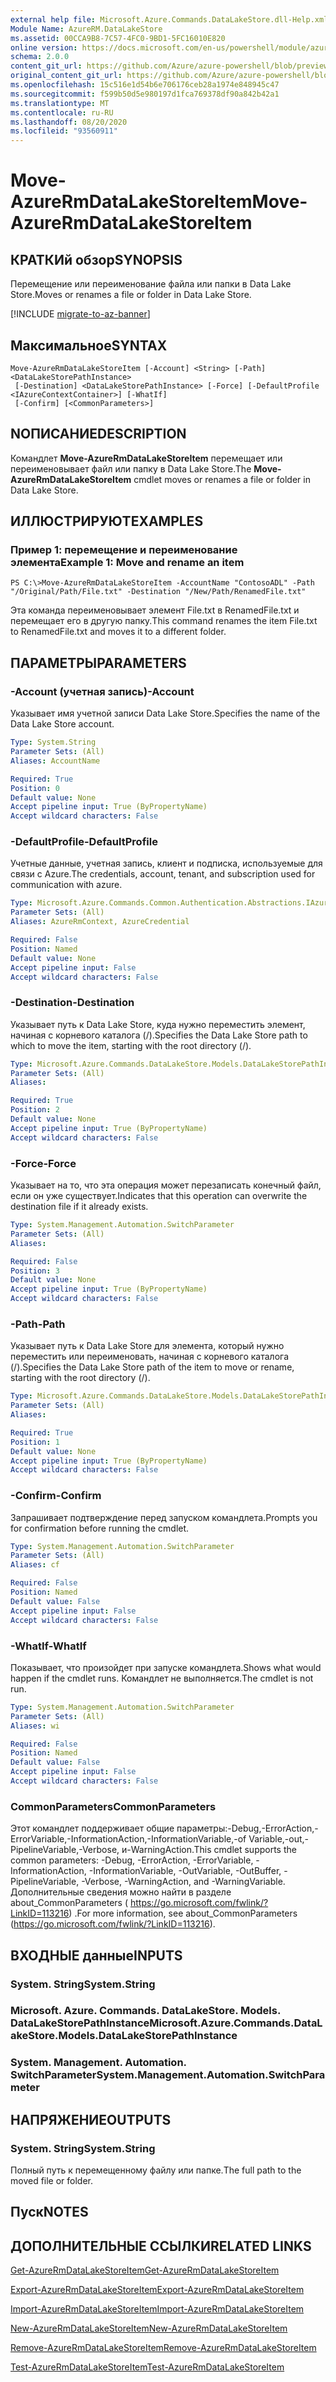 ```yaml
---
external help file: Microsoft.Azure.Commands.DataLakeStore.dll-Help.xml
Module Name: AzureRM.DataLakeStore
ms.assetid: 00CCA9B8-7C57-4FC0-9BD1-5FC16010E820
online version: https://docs.microsoft.com/en-us/powershell/module/azurerm.datalakestore/move-azurermdatalakestoreitem
schema: 2.0.0
content_git_url: https://github.com/Azure/azure-powershell/blob/preview/src/ResourceManager/DataLakeStore/Commands.DataLakeStore/help/Move-AzureRmDataLakeStoreItem.md
original_content_git_url: https://github.com/Azure/azure-powershell/blob/preview/src/ResourceManager/DataLakeStore/Commands.DataLakeStore/help/Move-AzureRmDataLakeStoreItem.md
ms.openlocfilehash: 15c516e1d54b6e706176ceb28a1974e848945c47
ms.sourcegitcommit: f599b50d5e980197d1fca769378df90a842b42a1
ms.translationtype: MT
ms.contentlocale: ru-RU
ms.lasthandoff: 08/20/2020
ms.locfileid: "93560911"
---
```

# <span data-ttu-id="fc5f1-101">Move-AzureRmDataLakeStoreItem</span><span class="sxs-lookup"><span data-stu-id="fc5f1-101">Move-AzureRmDataLakeStoreItem</span></span>

## <span data-ttu-id="fc5f1-102">КРАТКИй обзор</span><span class="sxs-lookup"><span data-stu-id="fc5f1-102">SYNOPSIS</span></span>
<span data-ttu-id="fc5f1-103">Перемещение или переименование файла или папки в Data Lake Store.</span><span class="sxs-lookup"><span data-stu-id="fc5f1-103">Moves or renames a file or folder in Data Lake Store.</span></span>

[!INCLUDE [migrate-to-az-banner](../../includes/migrate-to-az-banner.md)]

## <span data-ttu-id="fc5f1-104">Максимальное</span><span class="sxs-lookup"><span data-stu-id="fc5f1-104">SYNTAX</span></span>

```
Move-AzureRmDataLakeStoreItem [-Account] <String> [-Path] <DataLakeStorePathInstance>
 [-Destination] <DataLakeStorePathInstance> [-Force] [-DefaultProfile <IAzureContextContainer>] [-WhatIf]
 [-Confirm] [<CommonParameters>]
```

## <span data-ttu-id="fc5f1-105">NОПИСАНИЕ</span><span class="sxs-lookup"><span data-stu-id="fc5f1-105">DESCRIPTION</span></span>
<span data-ttu-id="fc5f1-106">Командлет **Move-AzureRmDataLakeStoreItem** перемещает или переименовывает файл или папку в Data Lake Store.</span><span class="sxs-lookup"><span data-stu-id="fc5f1-106">The **Move-AzureRmDataLakeStoreItem** cmdlet moves or renames a file or folder in Data Lake Store.</span></span>

## <span data-ttu-id="fc5f1-107">ИЛЛЮСТРИРУЮТ</span><span class="sxs-lookup"><span data-stu-id="fc5f1-107">EXAMPLES</span></span>

### <span data-ttu-id="fc5f1-108">Пример 1: перемещение и переименование элемента</span><span class="sxs-lookup"><span data-stu-id="fc5f1-108">Example 1: Move and rename an item</span></span>
```
PS C:\>Move-AzureRmDataLakeStoreItem -AccountName "ContosoADL" -Path "/Original/Path/File.txt" -Destination "/New/Path/RenamedFile.txt"
```

<span data-ttu-id="fc5f1-109">Эта команда переименовывает элемент File.txt в RenamedFile.txt и перемещает его в другую папку.</span><span class="sxs-lookup"><span data-stu-id="fc5f1-109">This command renames the item File.txt to RenamedFile.txt and moves it to a different folder.</span></span>

## <span data-ttu-id="fc5f1-110">ПАРАМЕТРЫ</span><span class="sxs-lookup"><span data-stu-id="fc5f1-110">PARAMETERS</span></span>

### <span data-ttu-id="fc5f1-111">-Account (учетная запись)</span><span class="sxs-lookup"><span data-stu-id="fc5f1-111">-Account</span></span>
<span data-ttu-id="fc5f1-112">Указывает имя учетной записи Data Lake Store.</span><span class="sxs-lookup"><span data-stu-id="fc5f1-112">Specifies the name of the Data Lake Store account.</span></span>

```yaml
Type: System.String
Parameter Sets: (All)
Aliases: AccountName

Required: True
Position: 0
Default value: None
Accept pipeline input: True (ByPropertyName)
Accept wildcard characters: False
```

### <span data-ttu-id="fc5f1-113">-DefaultProfile</span><span class="sxs-lookup"><span data-stu-id="fc5f1-113">-DefaultProfile</span></span>
<span data-ttu-id="fc5f1-114">Учетные данные, учетная запись, клиент и подписка, используемые для связи с Azure.</span><span class="sxs-lookup"><span data-stu-id="fc5f1-114">The credentials, account, tenant, and subscription used for communication with azure.</span></span>

```yaml
Type: Microsoft.Azure.Commands.Common.Authentication.Abstractions.IAzureContextContainer
Parameter Sets: (All)
Aliases: AzureRmContext, AzureCredential

Required: False
Position: Named
Default value: None
Accept pipeline input: False
Accept wildcard characters: False
```

### <span data-ttu-id="fc5f1-115">-Destination</span><span class="sxs-lookup"><span data-stu-id="fc5f1-115">-Destination</span></span>
<span data-ttu-id="fc5f1-116">Указывает путь к Data Lake Store, куда нужно переместить элемент, начиная с корневого каталога (/).</span><span class="sxs-lookup"><span data-stu-id="fc5f1-116">Specifies the Data Lake Store path to which to move the item, starting with the root directory (/).</span></span>

```yaml
Type: Microsoft.Azure.Commands.DataLakeStore.Models.DataLakeStorePathInstance
Parameter Sets: (All)
Aliases:

Required: True
Position: 2
Default value: None
Accept pipeline input: True (ByPropertyName)
Accept wildcard characters: False
```

### <span data-ttu-id="fc5f1-117">-Force</span><span class="sxs-lookup"><span data-stu-id="fc5f1-117">-Force</span></span>
<span data-ttu-id="fc5f1-118">Указывает на то, что эта операция может перезаписать конечный файл, если он уже существует.</span><span class="sxs-lookup"><span data-stu-id="fc5f1-118">Indicates that this operation can overwrite the destination file if it already exists.</span></span>

```yaml
Type: System.Management.Automation.SwitchParameter
Parameter Sets: (All)
Aliases:

Required: False
Position: 3
Default value: None
Accept pipeline input: True (ByPropertyName)
Accept wildcard characters: False
```

### <span data-ttu-id="fc5f1-119">-Path</span><span class="sxs-lookup"><span data-stu-id="fc5f1-119">-Path</span></span>
<span data-ttu-id="fc5f1-120">Указывает путь к Data Lake Store для элемента, который нужно переместить или переименовать, начиная с корневого каталога (/).</span><span class="sxs-lookup"><span data-stu-id="fc5f1-120">Specifies the Data Lake Store path of the item to move or rename, starting with the root directory (/).</span></span>

```yaml
Type: Microsoft.Azure.Commands.DataLakeStore.Models.DataLakeStorePathInstance
Parameter Sets: (All)
Aliases:

Required: True
Position: 1
Default value: None
Accept pipeline input: True (ByPropertyName)
Accept wildcard characters: False
```

### <span data-ttu-id="fc5f1-121">-Confirm</span><span class="sxs-lookup"><span data-stu-id="fc5f1-121">-Confirm</span></span>
<span data-ttu-id="fc5f1-122">Запрашивает подтверждение перед запуском командлета.</span><span class="sxs-lookup"><span data-stu-id="fc5f1-122">Prompts you for confirmation before running the cmdlet.</span></span>

```yaml
Type: System.Management.Automation.SwitchParameter
Parameter Sets: (All)
Aliases: cf

Required: False
Position: Named
Default value: False
Accept pipeline input: False
Accept wildcard characters: False
```

### <span data-ttu-id="fc5f1-123">-WhatIf</span><span class="sxs-lookup"><span data-stu-id="fc5f1-123">-WhatIf</span></span>
<span data-ttu-id="fc5f1-124">Показывает, что произойдет при запуске командлета.</span><span class="sxs-lookup"><span data-stu-id="fc5f1-124">Shows what would happen if the cmdlet runs.</span></span>
<span data-ttu-id="fc5f1-125">Командлет не выполняется.</span><span class="sxs-lookup"><span data-stu-id="fc5f1-125">The cmdlet is not run.</span></span>

```yaml
Type: System.Management.Automation.SwitchParameter
Parameter Sets: (All)
Aliases: wi

Required: False
Position: Named
Default value: False
Accept pipeline input: False
Accept wildcard characters: False
```

### <span data-ttu-id="fc5f1-126">CommonParameters</span><span class="sxs-lookup"><span data-stu-id="fc5f1-126">CommonParameters</span></span>
<span data-ttu-id="fc5f1-127">Этот командлет поддерживает общие параметры:-Debug,-ErrorAction,-ErrorVariable,-InformationAction,-InformationVariable,-of Variable,-out,-PipelineVariable,-Verbose, и-WarningAction.</span><span class="sxs-lookup"><span data-stu-id="fc5f1-127">This cmdlet supports the common parameters: -Debug, -ErrorAction, -ErrorVariable, -InformationAction, -InformationVariable, -OutVariable, -OutBuffer, -PipelineVariable, -Verbose, -WarningAction, and -WarningVariable.</span></span> <span data-ttu-id="fc5f1-128">Дополнительные сведения можно найти в разделе about_CommonParameters ( https://go.microsoft.com/fwlink/?LinkID=113216) .</span><span class="sxs-lookup"><span data-stu-id="fc5f1-128">For more information, see about_CommonParameters (https://go.microsoft.com/fwlink/?LinkID=113216).</span></span>

## <span data-ttu-id="fc5f1-129">ВХОДНЫЕ данные</span><span class="sxs-lookup"><span data-stu-id="fc5f1-129">INPUTS</span></span>

### <span data-ttu-id="fc5f1-130">System. String</span><span class="sxs-lookup"><span data-stu-id="fc5f1-130">System.String</span></span>

### <span data-ttu-id="fc5f1-131">Microsoft. Azure. Commands. DataLakeStore. Models. DataLakeStorePathInstance</span><span class="sxs-lookup"><span data-stu-id="fc5f1-131">Microsoft.Azure.Commands.DataLakeStore.Models.DataLakeStorePathInstance</span></span>

### <span data-ttu-id="fc5f1-132">System. Management. Automation. SwitchParameter</span><span class="sxs-lookup"><span data-stu-id="fc5f1-132">System.Management.Automation.SwitchParameter</span></span>

## <span data-ttu-id="fc5f1-133">НАПРЯЖЕНИЕ</span><span class="sxs-lookup"><span data-stu-id="fc5f1-133">OUTPUTS</span></span>

### <span data-ttu-id="fc5f1-134">System. String</span><span class="sxs-lookup"><span data-stu-id="fc5f1-134">System.String</span></span>
<span data-ttu-id="fc5f1-135">Полный путь к перемещенному файлу или папке.</span><span class="sxs-lookup"><span data-stu-id="fc5f1-135">The full path to the moved file or folder.</span></span>

## <span data-ttu-id="fc5f1-136">Пуск</span><span class="sxs-lookup"><span data-stu-id="fc5f1-136">NOTES</span></span>

## <span data-ttu-id="fc5f1-137">ДОПОЛНИТЕЛЬНЫЕ ССЫЛКИ</span><span class="sxs-lookup"><span data-stu-id="fc5f1-137">RELATED LINKS</span></span>

[<span data-ttu-id="fc5f1-138">Get-AzureRmDataLakeStoreItem</span><span class="sxs-lookup"><span data-stu-id="fc5f1-138">Get-AzureRmDataLakeStoreItem</span></span>](./Get-AzureRmDataLakeStoreItem.md)

[<span data-ttu-id="fc5f1-139">Export-AzureRmDataLakeStoreItem</span><span class="sxs-lookup"><span data-stu-id="fc5f1-139">Export-AzureRmDataLakeStoreItem</span></span>](./Export-AzureRmDataLakeStoreItem.md)

[<span data-ttu-id="fc5f1-140">Import-AzureRmDataLakeStoreItem</span><span class="sxs-lookup"><span data-stu-id="fc5f1-140">Import-AzureRmDataLakeStoreItem</span></span>](./Import-AzureRmDataLakeStoreItem.md)

[<span data-ttu-id="fc5f1-141">New-AzureRmDataLakeStoreItem</span><span class="sxs-lookup"><span data-stu-id="fc5f1-141">New-AzureRmDataLakeStoreItem</span></span>](./New-AzureRmDataLakeStoreItem.md)

[<span data-ttu-id="fc5f1-142">Remove-AzureRmDataLakeStoreItem</span><span class="sxs-lookup"><span data-stu-id="fc5f1-142">Remove-AzureRmDataLakeStoreItem</span></span>](./Remove-AzureRmDataLakeStoreItem.md)

[<span data-ttu-id="fc5f1-143">Test-AzureRmDataLakeStoreItem</span><span class="sxs-lookup"><span data-stu-id="fc5f1-143">Test-AzureRmDataLakeStoreItem</span></span>](./Test-AzureRmDataLakeStoreItem.md)


